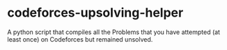 # codeforces-upsolving-helper
A python script that compiles all the Problems that you have attempted (at least once) on Codeforces but remained unsolved.
